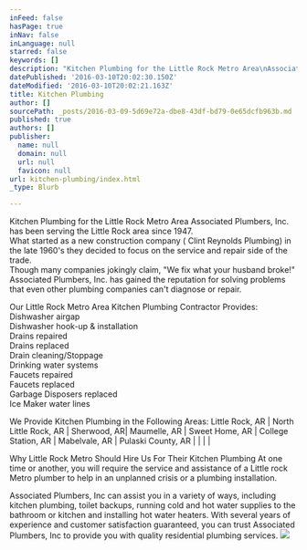 ```yaml
---
inFeed: false
hasPage: true
inNav: false
inLanguage: null
starred: false
keywords: []
description: "Kitchen Plumbing for the Little Rock Metro Area\nAssociated Plumbers, Inc. has been serving the Little Rock area since 1947. What started as a new construction company ( Clint Reynolds Plumbing) in the late 1960's they decided to focus on the service and repair side of the trade. Though many companies jokingly claim, “We fix what your husband broke!” Associated Plumbers, Inc. has gained the reputation for solving problems that even other plumbing companies can’t diagnose or repair.\_"
datePublished: '2016-03-10T20:02:30.150Z'
dateModified: '2016-03-10T20:02:21.163Z'
title: Kitchen Plumbing
author: []
sourcePath: _posts/2016-03-09-5d69e72a-dbe8-43df-bd79-0e65dcfb963b.md
published: true
authors: []
publisher:
  name: null
  domain: null
  url: null
  favicon: null
url: kitchen-plumbing/index.html
_type: Blurb

---
```

Kitchen Plumbing for the Little Rock Metro Area
Associated Plumbers, Inc. has been serving the Little Rock area since 1947\.   
What started as a new construction company ( Clint Reynolds Plumbing) in the late 1960's they decided to focus on the service and repair side of the trade.   
Though many companies jokingly claim, "We fix what your husband broke!" Associated Plumbers, Inc. has gained the reputation for solving problems that even other plumbing companies can't diagnose or repair. 

Our Little Rock Metro Area Kitchen Plumbing Contractor Provides:
Dishwasher airgap   
Dishwasher hook-up & installation   
Drains repaired  
Drains replaced  
Drain cleaning/Stoppage  
Drinking water systems  
Faucets repaired  
Faucets replaced  
Garbage Disposers replaced  
Ice Maker water lines 

We Provide Kitchen Plumbing in the Following Areas:
Little Rock, AR | North Little Rock, AR | Sherwood, AR| Maumelle, AR | Sweet Home, AR | College Station, AR | Mabelvale, AR | Pulaski County, AR | | | |
  
Why Little Rock Metro Should Hire Us For Their Kitchen Plumbing
At one time or another, you will require the service and assistance of a Little rock Metro plumber to help in an unplanned crisis or a plumbing installation. 

Associated Plumbers, Inc can assist you in a variety of ways, including kitchen plumbing, toilet backups, running cold and hot water supplies to the bathroom or kitchen and installing hot water heaters. With several years of experience and customer satisfaction guaranteed, you can trust Associated Plumbers, Inc to provide you with quality residential plumbing services.
![](https://the-grid-user-content.s3-us-west-2.amazonaws.com/c11e0794-ed77-4d9a-b4e8-b3100cc26658.jpg)